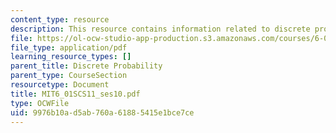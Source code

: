 ```yaml
---
content_type: resource
description: This resource contains information related to discrete probability.
file: https://ol-ocw-studio-app-production.s3.amazonaws.com/courses/6-01sc-introduction-to-electrical-engineering-and-computer-science-i-spring-2011/9976b10ad5ab760a61885415e1bce7ce_MIT6_01SCS11_ses10.pdf
file_type: application/pdf
learning_resource_types: []
parent_title: Discrete Probability
parent_type: CourseSection
resourcetype: Document
title: MIT6_01SCS11_ses10.pdf
type: OCWFile
uid: 9976b10a-d5ab-760a-6188-5415e1bce7ce
---
```

